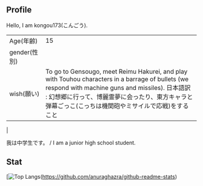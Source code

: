 ## Profile
Hello, I am kongou173(こんごう).

|  |  |
| ---- | ---- |
| Age(年齢) | 15 |
| gender(性別) | | man(男) |
| wish(願い) | To go to Gensougo, meet Reimu Hakurei, and play with Touhou characters in a barrage of bullets (we respond with machine guns and missiles). 日本語訳 : 幻想郷に行って、博麗霊夢に会ったり、東方キャラと弾幕ごっこ(こっちは機関砲やミサイルで応戦)をすること
 |

我は中学生です。 / I am a junior high school student.  
## Stat
[![Top Langs](https://github-readme-stats.vercel.app/api/top-langs/?username=kongou173)(https://github.com/anuraghazra/github-readme-stats) 
